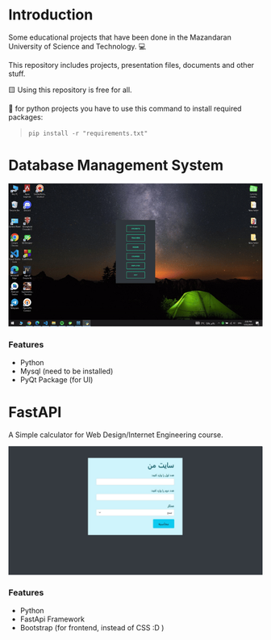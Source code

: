 
# Introduction

Some educational projects that have been done in the Mazandaran University of Science and Technology. :computer:

This repository includes projects, presentation files, documents and other stuff.

:yellow_square:
Using this repository is free for all.


:red_circle: 
for python projects you have to use this command to install required packages:
> ```pip install -r "requirements.txt" ```

# Database Management System

![Database](https://github.com/bardianz/Academic-Projects/blob/main/Database%20Python%20Mysql%20PyQt/db%20project%20python%20mysql.gif)

### Features

- Python
- Mysql (need to be installed)
- PyQt Package (for UI)



# FastAPI

A Simple calculator for Web Design/Internet Engineering course.

![FastAPI](https://github.com/bardianz/Academic-Projects/blob/main/FastAPI%20Simple%20Calculator%20App/FastApi-project.jpg)

### Features

- Python
- FastApi Framework
- Bootstrap (for frontend, instead of CSS :D )
